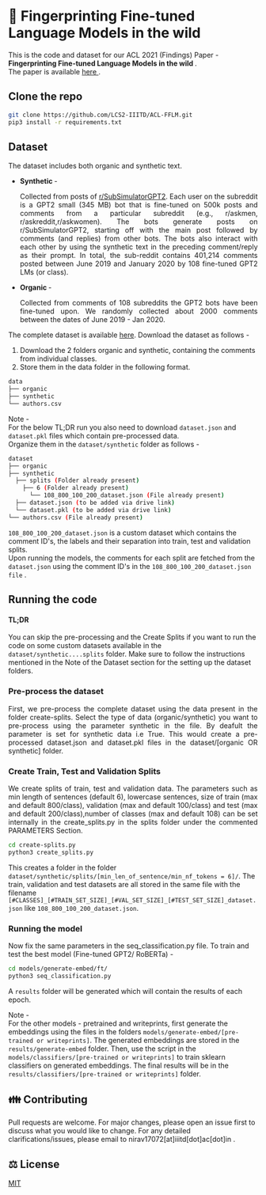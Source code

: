 # 🌳 Fingerprinting Fine-tuned Language Models in the wild <br>

This is the code and dataset for our ACL 2021 (Findings) Paper - <b> Fingerprinting Fine-tuned Language Models in the wild </b>.<br>
The paper is available  <a href = "https://aclanthology.org/2021.findings-acl.409/"> here </a>. 

## Clone the repo

```bash
git clone https://github.com/LCS2-IIITD/ACL-FFLM.git
pip3 install -r requirements.txt 
```

## Dataset

The dataset includes both organic and synthetic text.
<ul>
  <li> <b> Synthetic </b> - 
    <p align = "justify">
      Collected from posts of <a href = "https://www.reddit.com/r/SubSimulatorGPT2/">r/SubSimulatorGPT2</a>. Each user on the  subreddit is  a  GPT2  small  (345  MB)  bot  that  is  fine-tuned   on   500k   posts   and   comments   from   a particular  subreddit  (e.g.,  r/askmen,  r/askreddit,r/askwomen). The  bots generate posts on r/SubSimulatorGPT2, starting off with the main post followed by comments (and replies) from other bots. The bots also interact with each other by using the synthetic text in the preceding comment/reply as their prompt. In total, the sub-reddit contains 401,214 comments posted between June  2019  and  January  2020  by  108  fine-tuned GPT2  LMs (or class).
     </p>
  <li> <b> Organic </b> - 
    <p align = "justify">
    Collected from comments of 108 subreddits the GPT2 bots have been fine-tuned upon. We randomly collected about 2000 comments between the dates of June 2019 - Jan 2020.
    </p>
</ul>

The complete dataset is available <a href = "https://drive.google.com/drive/folders/1r9129JJ3QTtF0r-aQ6fSXtSzbEb8RGHo?usp=sharing">here</a>.
Download the dataset as follows -

<ol>
  <li> Download the 2 folders organic and synthetic, containing the comments from individual classes.
  <li> Store them in the data folder in the following format.
</ol>

```bash
data
├── organic
├── synthetic
└── authors.csv
```

Note - <br>
For the below TL;DR run you also need to download ```dataset.json``` and ```dataset.pkl``` files which contain pre-processed data. <br>
Organize them in the ```dataset/synthetic``` folder as follows - <br>

```bash
dataset
├── organic
├── synthetic
  ├── splits (Folder already present)
    ├── 6 (Folder already present)
      └── 108_800_100_200_dataset.json (File already present)
  ├── dataset.json (to be added via drive link)
  └── dataset.pkl (to be added via drive link)
└── authors.csv (File already present)
```

```108_800_100_200_dataset.json``` is a custom dataset which contains the comment ID's, the labels and their separation into train, test and validation splits. <br>
Upon running the models, the comments for each split are fetched from the ```dataset.json``` using the comment ID's in the ```108_800_100_200_dataset.json file``` . <br>

## Running the code

#### TL;DR
You can skip the pre-processing and the Create Splits if you want to run the code on some custom datasets available in the ```dataset/synthetic....splits```  folder. Make sure to follow the instructions mentioned in the Note of the Dataset section for the setting up the dataset folders.

### Pre-process the dataset
<p align = "justify"> 
First, we pre-process the complete dataset using the data present in the folder create-splits. Select the type of data (organic/synthetic) you want to pre-process using the parameter synthetic in the file. By deafult the parameter is set for synthetic data i.e True. This would create a pre-processed dataset.json and dataset.pkl files in the dataset/[organic OR synthetic] folder.
</p>

### Create Train, Test and Validation Splits
<p align = "justify">
We create splits of train, test and validation data. The parameters such as min length of sentences (default 6), lowercase sentences, size of train (max and default 800/class), validation (max and default 100/class) and test (max and default 200/class),number of classes (max  and default 108) can be set internally in the create_splits.py in the splits folder under the commented PARAMETERS Section.
</p>
  
```bash
cd create-splits.py
python3 create_splits.py
```

This creates a folder in the folder ```dataset/synthetic/splits/[min_len_of_sentence/min_nf_tokens = 6]/```. 
The train, validation and test datasets are all stored in the same file with the filename   ```[#CLASSES]_[#TRAIN_SET_SIZE]_[#VAL_SET_SIZE]_[#TEST_SET_SIZE]_dataset.json``` like ```108_800_100_200_dataset.json```.
 

### Running the model
Now fix the same parameters in the seq_classification.py file.
To train and test the best model (Fine-tuned GPT2/ RoBERTa) - 

```bash
cd models/generate-embed/ft/
python3 seq_classification.py 
```

A ```results``` folder will be generated which will contain the results of each epoch.

Note - <br>
For the other models - pretrained and writeprints, first generate the embeddings using the files in the folders ```models/generate-embed/[pre-trained or writeprints]```.  The generated embeddings are stored in the ```results/generate-embed``` folder. Then, use the script in the ```models/classifiers/[pre-trained or writeprints]``` to train sklearn classifiers on generated embeddings. The final results will be in the ```results/classifiers/[pre-trained or writeprints]``` folder.


## 👪 Contributing
Pull requests are welcome. For major changes, please open an issue first to discuss what you would like to change. For any detailed clarifications/issues, please email to nirav17072[at]iiitd[dot]ac[dot]in .

## ⚖️ License
[MIT](https://choosealicense.com/licenses/mit/)
